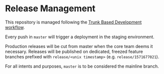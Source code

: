 # Release Management

This repository is managed following the [Trunk Based Development workflow](https://trunkbaseddevelopment.com).

Every push in `master` will trigger a deployment in the staging environment.

Production releases will be cut from master when the core team deems it necessary. Releases will be published on dedicated, freezed feature branches prefixed with `release/<unix timestamp>` (e.g. `release/1571677021`).

For all intents and purposes, `master` is to be considered the mainline branch.
